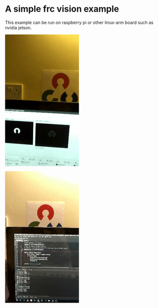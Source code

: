 # A simple frc vision example
This example can be run on raspberry pi or other linux-arm board such as nvidia jetson. 

![](https://github.com/eddy20001118/GripExample/blob/master/gif/gif1.gif)

![](https://github.com/eddy20001118/GripExample/blob/master/gif/gif2.gif)
